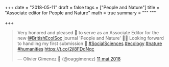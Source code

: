 +++
date = "2018-05-11"
draft = false
tags = ["People and Nature"]
title = "Associate editor for People and Nature"
math = true
summary = """
"""

+++
 
<blockquote class="twitter-tweet" data-lang="fr"><p lang="en" dir="ltr">Very honored and pleased 🤩 to serve as an Associate Editor for the new <a href="https://twitter.com/BritishEcolSoc?ref_src=twsrc%5Etfw">@BritishEcolSoc</a> journal &#39;People and Nature&#39; 🎉🍾 Looking forward to handling my first submission 👀 <a href="https://twitter.com/hashtag/SocialSciences?src=hash&amp;ref_src=twsrc%5Etfw">#SocialSciences</a> <a href="https://twitter.com/hashtag/ecology?src=hash&amp;ref_src=twsrc%5Etfw">#ecology</a> <a href="https://twitter.com/hashtag/nature?src=hash&amp;ref_src=twsrc%5Etfw">#nature</a> <a href="https://twitter.com/hashtag/humanities?src=hash&amp;ref_src=twsrc%5Etfw">#humanities</a> <a href="https://t.co/2jl8FDdNqc">https://t.co/2jl8FDdNqc</a></p>&mdash; Olivier Gimenez 🍉 (@oaggimenez) <a href="https://twitter.com/oaggimenez/status/995008025906831360?ref_src=twsrc%5Etfw">11 mai 2018</a></blockquote>
<script async src="https://platform.twitter.com/widgets.js" charset="utf-8"></script>
